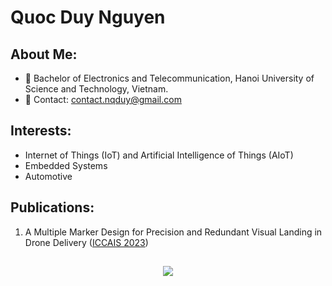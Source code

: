 # Quoc Duy Nguyen
## About Me:
- :school: Bachelor of Electronics and Telecommunication, Hanoi University of Science and Technology, Vietnam.
- :email: Contact: contact.nqduy@gmail.com
## Interests:
- Internet of Things (IoT) and Artificial Intelligence of Things (AIoT)
- Embedded Systems
- Automotive
## Publications:
1. A Multiple Marker Design for Precision and Redundant Visual Landing in Drone Delivery ([ICCAIS 2023](https://ieeexplore.ieee.org/document/10382271))
##
<p align='center'>
  <a href="https://skillicons.dev">
    <img src="https://skillicons.dev/icons?i=c,cpp,cmake,py,rust,bash,ros,opencv,linux,raspberrypi,docker,kubernetes,git,github," />
</p>
